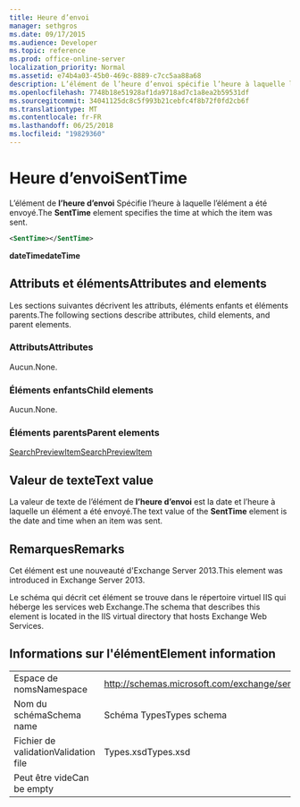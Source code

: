 ```yaml
---
title: Heure d’envoi
manager: sethgros
ms.date: 09/17/2015
ms.audience: Developer
ms.topic: reference
ms.prod: office-online-server
localization_priority: Normal
ms.assetid: e74b4a03-45b0-469c-8889-c7cc5aa88a68
description: L’élément de l’heure d’envoi spécifie l’heure à laquelle l’élément a été envoyé.
ms.openlocfilehash: 7748b18e51928af1da9718ad7c1a8ea2b59531df
ms.sourcegitcommit: 34041125dc8c5f993b21cebfc4f8b72f0fd2cb6f
ms.translationtype: MT
ms.contentlocale: fr-FR
ms.lasthandoff: 06/25/2018
ms.locfileid: "19829360"
---
```

# <a name="senttime"></a><span data-ttu-id="e075e-103">Heure d’envoi</span><span class="sxs-lookup"><span data-stu-id="e075e-103">SentTime</span></span>

<span data-ttu-id="e075e-104">L’élément de **l’heure d’envoi** Spécifie l’heure à laquelle l’élément a été envoyé.</span><span class="sxs-lookup"><span data-stu-id="e075e-104">The **SentTime** element specifies the time at which the item was sent.</span></span> 
  
```XML
<SentTime></SentTime>
```

 <span data-ttu-id="e075e-105">**dateTime**</span><span class="sxs-lookup"><span data-stu-id="e075e-105">**dateTime**</span></span>
## <a name="attributes-and-elements"></a><span data-ttu-id="e075e-106">Attributs et éléments</span><span class="sxs-lookup"><span data-stu-id="e075e-106">Attributes and elements</span></span>

<span data-ttu-id="e075e-107">Les sections suivantes décrivent les attributs, éléments enfants et éléments parents.</span><span class="sxs-lookup"><span data-stu-id="e075e-107">The following sections describe attributes, child elements, and parent elements.</span></span>
  
### <a name="attributes"></a><span data-ttu-id="e075e-108">Attributs</span><span class="sxs-lookup"><span data-stu-id="e075e-108">Attributes</span></span>

<span data-ttu-id="e075e-109">Aucun.</span><span class="sxs-lookup"><span data-stu-id="e075e-109">None.</span></span>
  
### <a name="child-elements"></a><span data-ttu-id="e075e-110">Éléments enfants</span><span class="sxs-lookup"><span data-stu-id="e075e-110">Child elements</span></span>

<span data-ttu-id="e075e-111">Aucun.</span><span class="sxs-lookup"><span data-stu-id="e075e-111">None.</span></span>
  
### <a name="parent-elements"></a><span data-ttu-id="e075e-112">Éléments parents</span><span class="sxs-lookup"><span data-stu-id="e075e-112">Parent elements</span></span>

[<span data-ttu-id="e075e-113">SearchPreviewItem</span><span class="sxs-lookup"><span data-stu-id="e075e-113">SearchPreviewItem</span></span>](searchpreviewitem.md)
  
## <a name="text-value"></a><span data-ttu-id="e075e-114">Valeur de texte</span><span class="sxs-lookup"><span data-stu-id="e075e-114">Text value</span></span>

<span data-ttu-id="e075e-115">La valeur de texte de l’élément de **l’heure d’envoi** est la date et l’heure à laquelle un élément a été envoyé.</span><span class="sxs-lookup"><span data-stu-id="e075e-115">The text value of the **SentTime** element is the date and time when an item was sent.</span></span> 
  
## <a name="remarks"></a><span data-ttu-id="e075e-116">Remarques</span><span class="sxs-lookup"><span data-stu-id="e075e-116">Remarks</span></span>

<span data-ttu-id="e075e-117">Cet élément est une nouveauté d'Exchange Server 2013.</span><span class="sxs-lookup"><span data-stu-id="e075e-117">This element was introduced in Exchange Server 2013.</span></span>
  
<span data-ttu-id="e075e-118">Le schéma qui décrit cet élément se trouve dans le répertoire virtuel IIS qui héberge les services web Exchange.</span><span class="sxs-lookup"><span data-stu-id="e075e-118">The schema that describes this element is located in the IIS virtual directory that hosts Exchange Web Services.</span></span>
  
## <a name="element-information"></a><span data-ttu-id="e075e-119">Informations sur l'élément</span><span class="sxs-lookup"><span data-stu-id="e075e-119">Element information</span></span>

|||
|:-----|:-----|
|<span data-ttu-id="e075e-120">Espace de noms</span><span class="sxs-lookup"><span data-stu-id="e075e-120">Namespace</span></span>  <br/> |http://schemas.microsoft.com/exchange/services/2006/types  <br/> |
|<span data-ttu-id="e075e-121">Nom du schéma</span><span class="sxs-lookup"><span data-stu-id="e075e-121">Schema name</span></span>  <br/> |<span data-ttu-id="e075e-122">Schéma Types</span><span class="sxs-lookup"><span data-stu-id="e075e-122">Types schema</span></span>  <br/> |
|<span data-ttu-id="e075e-123">Fichier de validation</span><span class="sxs-lookup"><span data-stu-id="e075e-123">Validation file</span></span>  <br/> |<span data-ttu-id="e075e-124">Types.xsd</span><span class="sxs-lookup"><span data-stu-id="e075e-124">Types.xsd</span></span>  <br/> |
|<span data-ttu-id="e075e-125">Peut être vide</span><span class="sxs-lookup"><span data-stu-id="e075e-125">Can be empty</span></span>  <br/> ||
   

